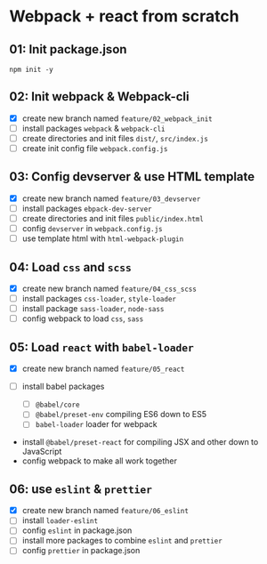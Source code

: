# Webpack + react from scratch

## 01: Init package.json

`npm init -y`

## 02: Init webpack & Webpack-cli

- [x] create new branch named `feature/02_webpack_init`
- [ ] install packages `webpack` & `webpack-cli`
- [ ] create directories and init files `dist/`, `src/index.js`
- [ ] create init config file `webpack.config.js`

## 03: Config devserver & use HTML template

- [x] create new branch named `feature/03_devserver`
- [ ] install packages `ebpack-dev-server`
- [ ] create directories and init files `public/index.html`
- [ ] config `devserver` in `webpack.config.js`
- [ ] use template html with `html-webpack-plugin`

## 04: Load `css` and `scss`

- [x] create new branch named `feature/04_css_scss`
- [ ] install packages `css-loader`, `style-loader`
- [ ] install package `sass-loader`, `node-sass`
- [ ] config webpack to load `css`, `sass`

## 05: Load `react` with `babel-loader`

- [x] create new branch named `feature/05_react`
- [ ] install babel packages

  - [ ] `@babel/core`
  - [ ] `@babel/preset-env` compiling ES6 down to ES5
  - [ ] `babel-loader` loader for webpack

- install `@babel/preset-react` for compiling JSX and other down to JavaScript
- config webpack to make all work together

## 06: use `eslint` & `prettier`

- [x] create new branch named `feature/06_eslint`
- [ ] install `loader-eslint`
- [ ] config `eslint` in package.json
- [ ] install more packages to combine `eslint` and `prettier`
- [ ] config `prettier` in package.json
